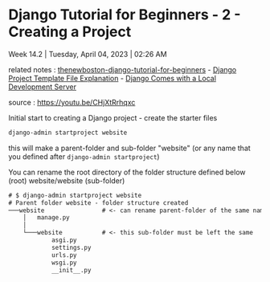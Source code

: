 # Django Tutorial for Beginners - 2 - Creating a Project

Week 14.2 | Tuesday, April 04, 2023 | 02:26 AM

related notes : [thenewboston-django-tutorial-for-beginners](thenewboston-django-tutorial-for-beginners.md) - [Django Project Template File Explanation](Django%20Project%20Template%20File%20Explanation.md) - [Django Comes with a Local Development Server](Django%20Comes%20with%20a%20Local%20Development%20Server.md)

source : https://youtu.be/CHjXtRrhqxc

Initial start to creating a Django project - create the starter files

```txt
django-admin startproject website
```

this will make a parent-folder and sub-folder "website" (or any name that you defined after `django-admin startproject`)

You can rename the root directory of the folder structure defined below
(root) website/website (sub-folder)

```txt
# $ django-admin startproject website
# Parent folder website - folder structure created
───website                # <- can rename parent-folder of the same name 
    │   manage.py
    │
    └───website           # <- this sub-folder must be left the same
            asgi.py
            settings.py
            urls.py
            wsgi.py
            __init__.py
```
